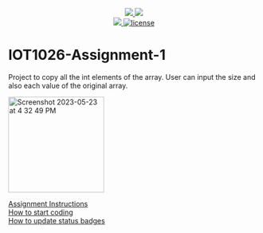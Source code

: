 <p align="center">
	<a href="https://github.com/a00269002/IOT1026-Assignment-1/actions/workflows/ci.yml">
    <img src="https://github.com/a00269002/IOT1026-Assignment-1/actions/workflows/ci.yml/badge.svg"/>
    </a>
	<a href="https://github.com/a00269002/IOT1026-Assignment-1/actions/workflows/formatting.yml">
    <img src="https://github.com/a00269002/IOT1026-Assignment-1/actions/workflows/formatting.yml/badge.svg"/>
	<br/>
    <a href="https://codecov.io/gh/a00269002/IOT1026-Assignment-1" > 
    <img src="https://codecov.io/gh/a00269002/IOT1026-Assignment-1/branch/main/graph/badge.svg?token=JS0857X5JD"/>
	<img title="MIT License" alt="license" src="https://img.shields.io/badge/license-MIT-informational?style=flat-square">	
    </a>
</p>

# IOT1026-Assignment-1
Project to copy all the int elements of the array. User can input the size and also each value of the original array. 
        
        
<img width="192" alt="Screenshot 2023-05-23 at 4 32 49 PM" src="https://github.com/a00269002/IOT1026-Assignment-1/assets/123220170/cad657b9-62aa-432a-b28a-5036c4ad7707">

[Assignment Instructions](docs/instructions.md)  
[How to start coding](docs/how-to-use.md)  
[How to update status badges](docs/how-to-update-badges.md)
